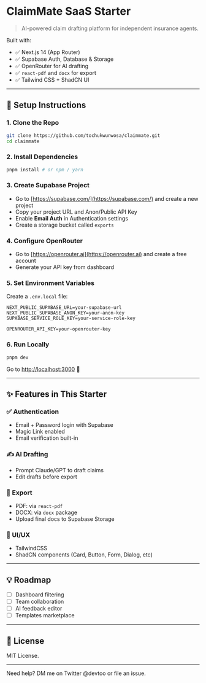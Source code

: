 # ClaimMate SaaS Starter

> AI-powered claim drafting platform for independent insurance agents.

Built with:
- ✅ Next.js 14 (App Router)
- ✅ Supabase Auth, Database & Storage
- ✅ OpenRouter for AI drafting
- ✅ `react-pdf` and `docx` for export
- ✅ Tailwind CSS + ShadCN UI

---

## 🔧 Setup Instructions

### 1. Clone the Repo
```bash
git clone https://github.com/tochukwunwosa/claimmate.git
cd claimmate
```

### 2. Install Dependencies
```bash
pnpm install # or npm / yarn
```

### 3. Create Supabase Project
- Go to [https://supabase.com/](https://supabase.com/) and create a new project
- Copy your project URL and Anon/Public API Key
- Enable **Email Auth** in Authentication settings
- Create a storage bucket called `exports`

### 4. Configure OpenRouter
- Go to [https://openrouter.ai](https://openrouter.ai) and create a free account
- Generate your API key from dashboard

### 5. Set Environment Variables
Create a `.env.local` file:
```env
NEXT_PUBLIC_SUPABASE_URL=your-supabase-url
NEXT_PUBLIC_SUPABASE_ANON_KEY=your-anon-key
SUPABASE_SERVICE_ROLE_KEY=your-service-role-key

OPENROUTER_API_KEY=your-openrouter-key
```

### 6. Run Locally
```bash
pnpm dev
```

Go to [http://localhost:3000](http://localhost:3000) 🎉

---

## ✨ Features in This Starter

### ✅ Authentication
- Email + Password login with Supabase
- Magic Link enabled
- Email verification built-in

### ✍️ AI Drafting
- Prompt Claude/GPT to draft claims
- Edit drafts before export

### 📄 Export
- PDF: via `react-pdf`
- DOCX: via `docx` package
- Upload final docs to Supabase Storage

### 🧩 UI/UX
- TailwindCSS
- ShadCN components (Card, Button, Form, Dialog, etc)

---

## 💡 Roadmap
- [ ] Dashboard filtering
- [ ] Team collaboration
- [ ] AI feedback editor
- [ ] Templates marketplace

---

## 📜 License
MIT License.

---

Need help? DM me on Twitter @devtoo or file an issue.
